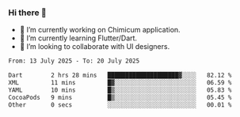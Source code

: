 ### Hi there 👋

<!--
**devcat37/devcat37** is a ✨ _special_ ✨ repository because its `README.md` (this file) appears on your GitHub profile.-->


- 🔭 I’m currently working on Chimicum application.
- 🌱 I’m currently learning Flutter/Dart.
- 👯 I’m looking to collaborate with UI designers.
<!-- - 🤔 I’m looking for help with ... -->

<!--START_SECTION:waka-->

```txt
From: 13 July 2025 - To: 20 July 2025

Dart        2 hrs 28 mins   ████████████████████▓░░░░   82.12 %
XML         11 mins         █▓░░░░░░░░░░░░░░░░░░░░░░░   06.59 %
YAML        10 mins         █▒░░░░░░░░░░░░░░░░░░░░░░░   05.83 %
CocoaPods   9 mins          █▒░░░░░░░░░░░░░░░░░░░░░░░   05.45 %
Other       0 secs          ░░░░░░░░░░░░░░░░░░░░░░░░░   00.01 %
```

<!--END_SECTION:waka-->
